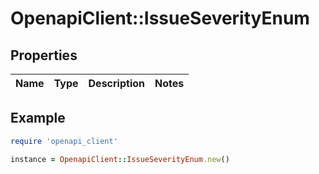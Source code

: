 # OpenapiClient::IssueSeverityEnum

## Properties

| Name | Type | Description | Notes |
| ---- | ---- | ----------- | ----- |

## Example

```ruby
require 'openapi_client'

instance = OpenapiClient::IssueSeverityEnum.new()
```

